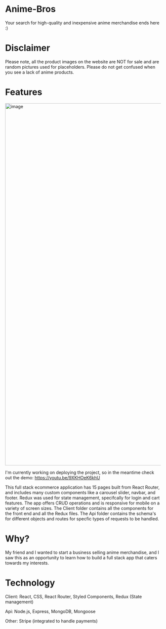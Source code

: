 # Anime-Bros
Your search for high-quality and inexpensive anime merchandise ends here :)

# Disclaimer
Please note, all the product images on the website are NOT for sale and are random pictures used for placeholders. Please do not get confused when you see a lack of anime products.

# Features
<img width="1173" alt="image" src="https://user-images.githubusercontent.com/70664921/178595640-30ec8951-78b3-407d-83fb-a3fd921dd7a9.png">

I'm currently working on deploying the project, so in the meantime check out the demo:
https://youtu.be/9XKHOeK6khU

This full stack ecommerce application has 15 pages built from React Router, and includes many custom components like a carousel slider, navbar, and footer. Redux was used for state management, specifcally for login and cart features. The app offers CRUD operations and is responsive for mobile on a variety of screen sizes. The Client folder contains all the components for the front end and all the Redux files. The Api folder contains the schema's for different objects and routes for specfic types of requests to be handled.

# Why?
My friend and I wanted to start a business selling anime merchandise, and I saw this as an opportunity to learn how to build a full stack app that caters towards my interests.

# Technology
Client: React, CSS, React Router, Styled Components, Redux (State management)

Api: Node.js, Express, MongoDB, Mongoose

Other: Stripe (integrated to handle payments)
